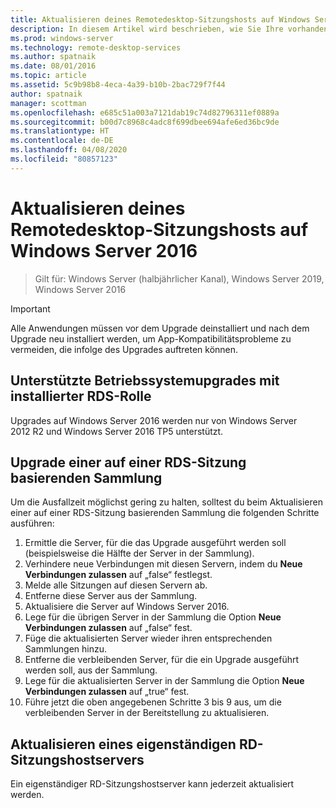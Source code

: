 ```yaml
---
title: Aktualisieren deines Remotedesktop-Sitzungshosts auf Windows Server 2016
description: In diesem Artikel wird beschrieben, wie Sie Ihre vorhandenen Bereitstellungen der Remotedesktopdienste auf Windows Server 2016 aktualisieren.
ms.prod: windows-server
ms.technology: remote-desktop-services
ms.author: spatnaik
ms.date: 08/01/2016
ms.topic: article
ms.assetid: 5c9b98b8-4eca-4a39-b10b-2bac729f7f44
author: spatnaik
manager: scottman
ms.openlocfilehash: e685c51a003a7121dab19c74d82796311ef0889a
ms.sourcegitcommit: b00d7c8968c4adc8f699dbee694afe6ed36bc9de
ms.translationtype: HT
ms.contentlocale: de-DE
ms.lasthandoff: 04/08/2020
ms.locfileid: "80857123"
---
```

# <a name="upgrading-your-remote-desktop-session-host-to-windows-server-2016"></a>Aktualisieren deines Remotedesktop-Sitzungshosts auf Windows Server 2016

>Gilt für: Windows Server (halbjährlicher Kanal), Windows Server 2019, Windows Server 2016

> [!IMPORTANT]
> Alle Anwendungen müssen vor dem Upgrade deinstalliert und nach dem Upgrade neu installiert werden, um App-Kompatibilitätsprobleme zu vermeiden, die infolge des Upgrades auftreten können.

## <a name="supported-os-upgrades-with-rds-role-installed"></a>Unterstützte Betriebssystemupgrades mit installierter RDS-Rolle
Upgrades auf Windows Server 2016 werden nur von Windows Server 2012 R2 und Windows Server 2016 TP5 unterstützt.

## <a name="upgrading-a-rds-session-based-collection"></a>Upgrade einer auf einer RDS-Sitzung basierenden Sammlung
Um die Ausfallzeit möglichst gering zu halten, solltest du beim Aktualisieren einer auf einer RDS-Sitzung basierenden Sammlung die folgenden Schritte ausführen:

1. Ermittle die Server, für die das Upgrade ausgeführt werden soll (beispielsweise die Hälfte der Server in der Sammlung).
2. Verhindere neue Verbindungen mit diesen Servern, indem du **Neue Verbindungen zulassen** auf „false“ festlegst.
3. Melde alle Sitzungen auf diesen Servern ab. 
4. Entferne diese Server aus der Sammlung.
5. Aktualisiere die Server auf Windows Server 2016.
6. Lege für die übrigen Server in der Sammlung die Option **Neue Verbindungen zulassen** auf „false“ fest.
7. Füge die aktualisierten Server wieder ihren entsprechenden Sammlungen hinzu.
8. Entferne die verbleibenden Server, für die ein Upgrade ausgeführt werden soll, aus der Sammlung.
9. Lege für die aktualisierten Server in der Sammlung die Option **Neue Verbindungen zulassen** auf „true“ fest.
10. Führe jetzt die oben angegebenen Schritte 3 bis 9 aus, um die verbleibenden Server in der Bereitstellung zu aktualisieren.

## <a name="upgrading-a-standalone-rd-session-host-server"></a>Aktualisieren eines eigenständigen RD-Sitzungshostservers
Ein eigenständiger RD-Sitzungshostserver kann jederzeit aktualisiert werden.